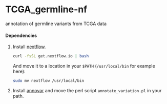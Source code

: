 # TCGA_germline-nf
annotation of germline variants from TCGA data

#### Dependencies
1. Install [nextflow](http://www.nextflow.io/).

	```bash
	curl -fsSL get.nextflow.io | bash
	```
	And move it to a location in your `$PATH` (`/usr/local/bin` for example here):
	```bash
	sudo mv nextflow /usr/local/bin
	```

2. Install [annovar](http://annovar.openbioinformatics.org/en/latest/) and move the perl script `annotate_variation.pl` in your path.
